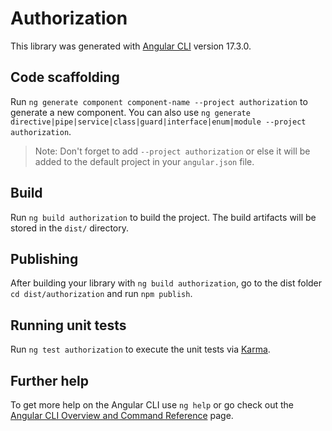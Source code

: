# Authorization

This library was generated with [Angular CLI](https://github.com/angular/angular-cli) version 17.3.0.

## Code scaffolding

Run `ng generate component component-name --project authorization` to generate a new component. You can also use `ng generate directive|pipe|service|class|guard|interface|enum|module --project authorization`.
> Note: Don't forget to add `--project authorization` or else it will be added to the default project in your `angular.json` file. 

## Build

Run `ng build authorization` to build the project. The build artifacts will be stored in the `dist/` directory.

## Publishing

After building your library with `ng build authorization`, go to the dist folder `cd dist/authorization` and run `npm publish`.

## Running unit tests

Run `ng test authorization` to execute the unit tests via [Karma](https://karma-runner.github.io).

## Further help

To get more help on the Angular CLI use `ng help` or go check out the [Angular CLI Overview and Command Reference](https://angular.io/cli) page.
